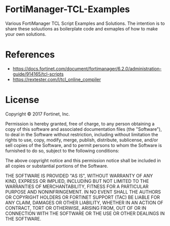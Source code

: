 # FortiManager-TCL-Examples
Various FortiManager TCL Script Examples and Solutions. The intention is to share these soluutions as boilerplate code and exmaples of how to make your own solutions.

# References
 - https://docs.fortinet.com/document/fortimanager/6.2.0/administration-guide/914165/tcl-scripts
 - https://rextester.com/l/tcl_online_compiler 

# License

Copyright © 2017 Fortinet, Inc.

Permission is hereby granted, free of charge, to any person obtaining a
copy of this software and associated documentation files (the
"Software"), to deal in the Software without restriction, including
without limitation the rights to use, copy, modify, merge, publish,
distribute, sublicense, and/or sell copies of the Software, and to
permit persons to whom the Software is furnished to do so, subject to
the following conditions:

The above copyright notice and this permission notice shall be included
in all copies or substantial portions of the Software.

THE SOFTWARE IS PROVIDED "AS IS", WITHOUT WARRANTY OF ANY KIND, EXPRESS
OR IMPLIED, INCLUDING BUT NOT LIMITED TO THE WARRANTIES OF
MERCHANTABILITY, FITNESS FOR A PARTICULAR PURPOSE AND NONINFRINGEMENT.
IN NO EVENT SHALL THE AUTHORS OR COPYRIGHT HOLDERS OR FORTINET SUPPORT (TAC) 
BE LIABLE FOR ANY CLAIM, DAMAGES OR OTHER LIABILITY, WHETHER IN AN ACTION OF CONTRACT,
TORT OR OTHERWISE, ARISING FROM, OUT OF OR IN CONNECTION WITH THE
SOFTWARE OR THE USE OR OTHER DEALINGS IN THE SOFTWARE.